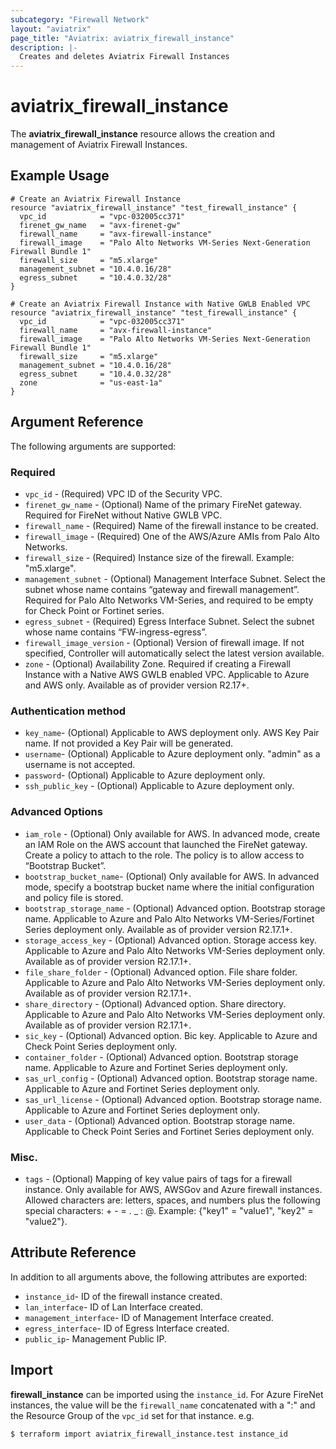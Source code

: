 ```yaml
---
subcategory: "Firewall Network"
layout: "aviatrix"
page_title: "Aviatrix: aviatrix_firewall_instance"
description: |-
  Creates and deletes Aviatrix Firewall Instances
---
```


# aviatrix_firewall_instance

The **aviatrix_firewall_instance** resource allows the creation and management of Aviatrix Firewall Instances.

## Example Usage

```hcl
# Create an Aviatrix Firewall Instance
resource "aviatrix_firewall_instance" "test_firewall_instance" {
  vpc_id            = "vpc-032005cc371"
  firenet_gw_name   = "avx-firenet-gw"
  firewall_name     = "avx-firewall-instance"
  firewall_image    = "Palo Alto Networks VM-Series Next-Generation Firewall Bundle 1"
  firewall_size     = "m5.xlarge"
  management_subnet = "10.4.0.16/28"
  egress_subnet     = "10.4.0.32/28"
}
```
```hcl
# Create an Aviatrix Firewall Instance with Native GWLB Enabled VPC
resource "aviatrix_firewall_instance" "test_firewall_instance" {
  vpc_id            = "vpc-032005cc371"
  firewall_name     = "avx-firewall-instance"
  firewall_image    = "Palo Alto Networks VM-Series Next-Generation Firewall Bundle 1"
  firewall_size     = "m5.xlarge"
  management_subnet = "10.4.0.16/28"
  egress_subnet     = "10.4.0.32/28"
  zone              = "us-east-1a"
}
```

## Argument Reference

The following arguments are supported:

### Required
* `vpc_id` - (Required) VPC ID of the Security VPC.
* `firenet_gw_name` - (Optional) Name of the primary FireNet gateway. Required for FireNet without Native GWLB VPC.
* `firewall_name` - (Required) Name of the firewall instance to be created.
* `firewall_image` - (Required) One of the AWS/Azure AMIs from Palo Alto Networks.
* `firewall_size` - (Required) Instance size of the firewall. Example: "m5.xlarge".  
* `management_subnet` - (Optional) Management Interface Subnet. Select the subnet whose name contains “gateway and firewall management”. Required for Palo Alto Networks VM-Series, and required to be empty for Check Point or Fortinet series.
* `egress_subnet` - (Required) Egress Interface Subnet. Select the subnet whose name contains “FW-ingress-egress”.
* `firewall_image_version` - (Optional) Version of firewall image. If not specified, Controller will automatically select the latest version available.
* `zone` - (Optional) Availability Zone. Required if creating a Firewall Instance with a Native AWS GWLB enabled VPC. Applicable to Azure and AWS only. Available as of provider version R2.17+.

### Authentication method
* `key_name`- (Optional) Applicable to AWS deployment only. AWS Key Pair name. If not provided a Key Pair will be generated.
* `username`- (Optional) Applicable to Azure deployment only. "admin" as a username is not accepted.
* `password`- (Optional) Applicable to Azure deployment only.
* `ssh_public_key` - (Optional) Applicable to Azure deployment only.

### Advanced Options
* `iam_role` - (Optional) Only available for AWS. In advanced mode, create an IAM Role on the AWS account that launched the FireNet gateway. Create a policy to attach to the role. The policy is to allow access to “Bootstrap Bucket”.
* `bootstrap_bucket_name`- (Optional) Only available for AWS. In advanced mode, specify a bootstrap bucket name where the initial configuration and policy file is stored.
* `bootstrap_storage_name` - (Optional) Advanced option. Bootstrap storage name. Applicable to Azure and Palo Alto Networks VM-Series/Fortinet Series deployment only. Available as of provider version R2.17.1+.
* `storage_access_key` - (Optional) Advanced option. Storage access key. Applicable to Azure and Palo Alto Networks VM-Series deployment only. Available as of provider version R2.17.1+.
* `file_share_folder` - (Optional) Advanced option. File share folder. Applicable to Azure and Palo Alto Networks VM-Series deployment only. Available as of provider version R2.17.1+.
* `share_directory` - (Optional) Advanced option. Share directory. Applicable to Azure and Palo Alto Networks VM-Series deployment only. Available as of provider version R2.17.1+.
* `sic_key` - (Optional) Advanced option. Bic key. Applicable to Azure and Check Point Series deployment only.
* `container_folder` - (Optional) Advanced option. Bootstrap storage name. Applicable to Azure and Fortinet Series deployment only.
* `sas_url_config` - (Optional) Advanced option. Bootstrap storage name. Applicable to Azure and Fortinet Series deployment only.
* `sas_url_license` - (Optional) Advanced option. Bootstrap storage name. Applicable to Azure and Fortinet Series deployment only.
* `user_data` - (Optional) Advanced option. Bootstrap storage name. Applicable to Check Point Series and Fortinet Series deployment only.

### Misc.
* `tags` - (Optional) Mapping of key value pairs of tags for a firewall instance. Only available for AWS, AWSGov and Azure firewall instances. Allowed characters are: letters, spaces, and numbers plus the following special characters: + - = . _ : @. Example: {"key1" = "value1", "key2" = "value2"}.

## Attribute Reference

In addition to all arguments above, the following attributes are exported:

* `instance_id`- ID of the firewall instance created.
* `lan_interface`- ID of Lan Interface created.
* `management_interface`- ID of Management Interface created.
* `egress_interface`- ID of Egress Interface created.
* `public_ip`- Management Public IP.

## Import

**firewall_instance** can be imported using the `instance_id`. For Azure FireNet instances, the value will be the `firewall_name` concatenated with a ":" and the Resource Group of the `vpc_id` set for that instance. e.g.

```
$ terraform import aviatrix_firewall_instance.test instance_id
```
